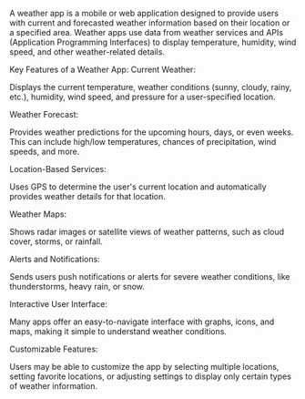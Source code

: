 A weather app is a mobile or web application designed to provide users with current and forecasted weather information based on their location or a specified area. Weather apps use data from weather services and APIs (Application Programming Interfaces) to display temperature, humidity, wind speed, and other weather-related details.

Key Features of a Weather App:
Current Weather:

Displays the current temperature, weather conditions (sunny, cloudy, rainy, etc.), humidity, wind speed, and pressure for a user-specified location.

Weather Forecast:

Provides weather predictions for the upcoming hours, days, or even weeks. This can include high/low temperatures, chances of precipitation, wind speeds, and more.

Location-Based Services:

Uses GPS to determine the user's current location and automatically provides weather details for that location.

Weather Maps:

Shows radar images or satellite views of weather patterns, such as cloud cover, storms, or rainfall.

Alerts and Notifications:

Sends users push notifications or alerts for severe weather conditions, like thunderstorms, heavy rain, or snow.

Interactive User Interface:

Many apps offer an easy-to-navigate interface with graphs, icons, and maps, making it simple to understand weather conditions.

Customizable Features:

Users may be able to customize the app by selecting multiple locations, setting favorite locations, or adjusting settings to display only certain types of weather information.
